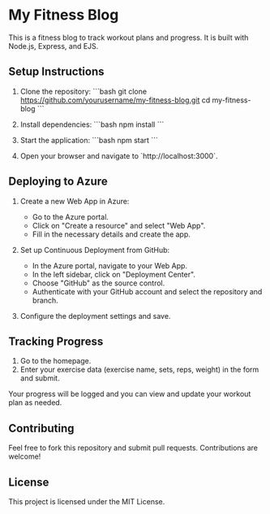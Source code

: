 # My Fitness Blog

This is a fitness blog to track workout plans and progress. It is built with Node.js, Express, and EJS.

## Setup Instructions

1. Clone the repository:
    \`\`\`bash
    git clone https://github.com/yourusername/my-fitness-blog.git
    cd my-fitness-blog
    \`\`\`

2. Install dependencies:
    \`\`\`bash
    npm install
    \`\`\`

3. Start the application:
    \`\`\`bash
    npm start
    \`\`\`

4. Open your browser and navigate to \`http://localhost:3000\`.

## Deploying to Azure

1. Create a new Web App in Azure:
    - Go to the Azure portal.
    - Click on "Create a resource" and select "Web App".
    - Fill in the necessary details and create the app.

2. Set up Continuous Deployment from GitHub:
    - In the Azure portal, navigate to your Web App.
    - In the left sidebar, click on "Deployment Center".
    - Choose "GitHub" as the source control.
    - Authenticate with your GitHub account and select the repository and branch.

3. Configure the deployment settings and save.

## Tracking Progress

1. Go to the homepage.
2. Enter your exercise data (exercise name, sets, reps, weight) in the form and submit.

Your progress will be logged and you can view and update your workout plan as needed.

## Contributing

Feel free to fork this repository and submit pull requests. Contributions are welcome!

## License

This project is licensed under the MIT License.